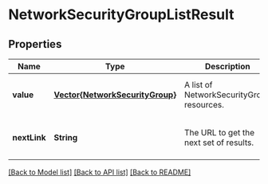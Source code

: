# NetworkSecurityGroupListResult


## Properties
Name | Type | Description | Notes
------------ | ------------- | ------------- | -------------
**value** | [**Vector{NetworkSecurityGroup}**](NetworkSecurityGroup.md) | A list of NetworkSecurityGroup resources. | [optional] [default to nothing]
**nextLink** | **String** | The URL to get the next set of results. | [optional] [default to nothing]


[[Back to Model list]](../README.md#models) [[Back to API list]](../README.md#api-endpoints) [[Back to README]](../README.md)


